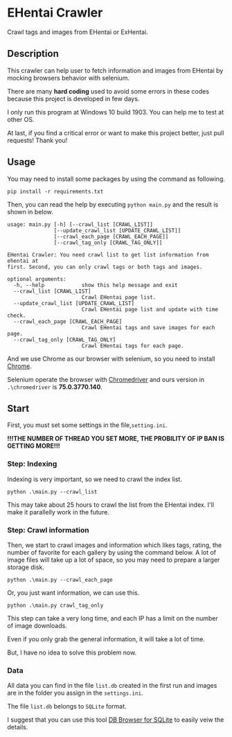 
# EHentai Crawler

Crawl tags and images from EHentai or ExHentai.

## Description

This crawler can help user to fetch information and images from EHentai by mocking browsers behavior with selenium.

There are many **hard coding** used to avoid some errors in these codes because this project is developed in few days.

I only run this program at Windows 10 build 1903. You can help me to test at other OS.

At last, if you find a critical error or want to make this project better, just pull requests! Thank you!

## Usage 

You may need to install some packages by using the command as following.

`pip install -r requirements.txt`

Then, you can read the help by executing `python main.py` and the result is shown in below.

```
usage: main.py [-h] [--crawl_list [CRAWL_LIST]]
               [--update_crawl_list [UPDATE_CRAWL_LIST]]
               [--crawl_each_page [CRAWL_EACH_PAGE]]
               [--crawl_tag_only [CRAWL_TAG_ONLY]]

EHentai Crawler: You need crawl list to get list information from ehentai at
first. Second, you can only crawl tags or both tags and images.

optional arguments:
  -h, --help            show this help message and exit
  --crawl_list [CRAWL_LIST]
                        Crawl EHentai page list.
  --update_crawl_list [UPDATE_CRAWL_LIST]
                        Crawl EHentai page list and update with time check.
  --crawl_each_page [CRAWL_EACH_PAGE]
                        Crawl EHentai tags and save images for each page.
  --crawl_tag_only [CRAWL_TAG_ONLY]
                        Crawl EHentai tags for each page.
```

And we use Chrome as our browser with selenium, so you need to install [Chrome](https://www.google.com/chrome/).

Selenium operate the browser with [Chromedriver](https://chromedriver.chromium.org/) and ours version in `.\chromedriver` is **75.0.3770.140**.

## Start

First, you must set some settings in the file,`setting.ini`.

**!!!THE NUMBER OF THREAD YOU SET MORE, THE PROBILITY OF IP BAN IS GETTING MORE!!!**

### Step: Indexing

Indexing is very important, so we need to crawl the index list.

`python .\main.py --crawl_list`

This may take about 25 hours to crawl the list from the EHentai index. I'll make it parallelly work in the future.

### Step: Crawl information

Then, we start to crawl images and information which likes tags, rating, the number of favorite for each gallery by using the command below. A lot of image files will take up a lot of space, so you may need to prepare a larger storage disk.

`python .\main.py --crawl_each_page`

Or, you just want information, we can use this.

`python .\main.py crawl_tag_only`

This step can take a very long time, and each IP has a limit on the number of image downloads. 

Even if you only grab the general information, it will take a lot of time. 

But, I have no idea to solve this problem now.


### Data

All data you can find in the file `list.db` created in the first run and images are in the folder you assign in the `settings.ini`.

The file `list.db` belongs to `SQLite` format.

I suggest that you can use this tool [DB Browser for SQLite](https://sqlitebrowser.org/) to easily veiw the details.


